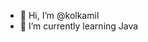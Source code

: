 - 👋 Hi, I’m @kolkamil
- 🌱 I’m currently learning Java

<!---
kolkamil/kolkamil is a ✨ special ✨ repository because its `README.md` (this file) appears on your GitHub profile.
You can click the Preview link to take a look at your changes.
--->
